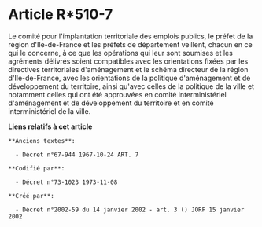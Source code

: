 # Article R*510-7

Le comité pour l'implantation territoriale des emplois publics, le préfet de la région d'Ile-de-France et les préfets de
département veillent, chacun en ce qui le concerne, à ce que les opérations qui leur sont soumises et les agréments délivrés
soient compatibles avec les orientations fixées par les directives territoriales d'aménagement et le schéma directeur de la
région d'Ile-de-France, avec les orientations de la politique d'aménagement et de développement du territoire, ainsi qu'avec
celles de la politique de la ville et notamment celles qui ont été approuvées en comité interministériel d'aménagement et de
développement du territoire et en comité interministériel de la ville.

**Liens relatifs à cet article**

	**Anciens textes**:

	  - Décret n°67-944 1967-10-24 ART. 7

	**Codifié par**:

	  - Décret n°73-1023 1973-11-08

	**Créé par**:

	  - Décret n°2002-59 du 14 janvier 2002 - art. 3 () JORF 15 janvier 2002
